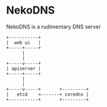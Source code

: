 # NekoDNS
NekoDNS is a rudimentary DNS server

```
+-----------+
|  web ui   |
+-----+-----+
      |
      |
+-----v-----+
| apiserver |
+-----+-----+
      |
      |
+-----v-----+       +---------+
|   etcd    <-------+ coredns |
+-----------+       +---------+
```
